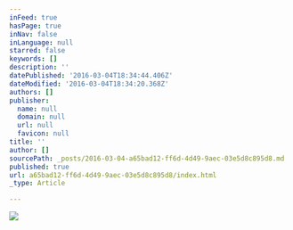 ```yaml
---
inFeed: true
hasPage: true
inNav: false
inLanguage: null
starred: false
keywords: []
description: ''
datePublished: '2016-03-04T18:34:44.406Z'
dateModified: '2016-03-04T18:34:20.368Z'
authors: []
publisher:
  name: null
  domain: null
  url: null
  favicon: null
title: ''
author: []
sourcePath: _posts/2016-03-04-a65bad12-ff6d-4d49-9aec-03e5d8c895d8.md
published: true
url: a65bad12-ff6d-4d49-9aec-03e5d8c895d8/index.html
_type: Article

---
```

![](https://the-grid-user-content.s3-us-west-2.amazonaws.com/397b75fd-d68f-41f9-97b9-178a751cbf64.jpg)